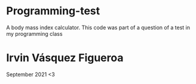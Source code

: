 # Programming-test
A  body mass index calculator. This code was part of a question of a test in my programming class
# Irvin Vásquez Figueroa
September 2021
<3
